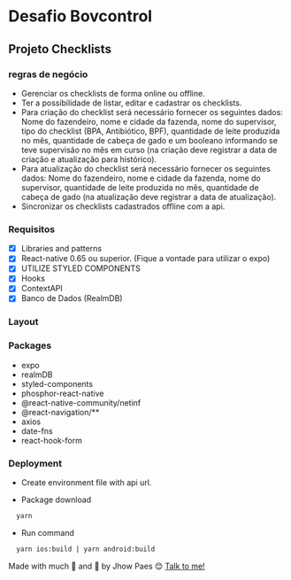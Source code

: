 # Desafio Bovcontrol


## Projeto Checklists

### regras de negócio
- Gerenciar os checklists de forma online ou offline.
- Ter a possibilidade de listar, editar e cadastrar os checklists.
- Para criação do checklist será necessário fornecer os seguintes dados: Nome do fazendeiro, nome e cidade da fazenda, nome do supervisor, tipo do checklist (BPA, Antibiótico, BPF), quantidade de leite produzida no mês, quantidade de cabeça de gado e um booleano informando se teve supervisão no mês em curso (na criação deve registrar a data de criação e atualização para histórico).
- Para atualização do checklist será necessário fornecer os seguintes dados: Nome do fazendeiro, nome e cidade da fazenda, nome do supervisor, quantidade de leite produzida no mês, quantidade de cabeça de gado (na atualização deve registrar a data de atualização).
- Sincronizar os checklists cadastrados offline com a api.

### Requisitos
- [x] Libraries and patterns
- [x] React-native 0.65 ou superior. (Fique a vontade para utilizar o expo)
- [x] UTILIZE STYLED COMPONENTS
- [x] Hooks
- [x] ContextAPI
- [x] Banco de Dados (RealmDB)

### Layout

### Packages

- expo
- realmDB
- styled-components
- phosphor-react-native
- @react-native-community/netinf
- @react-navigation/**
- axios
- date-fns
- react-hook-form

### Deployment

- Create environment file with api url.

- Package download
```bash
  yarn 
```

- Run command

```bash
  yarn ios:build | yarn android:build
```


Made with much :purple_heart: and :muscle: by Jhow Paes :blush: <a href="https://www.linkedin.com/in/jhowpaes/">Talk to me!</a>
